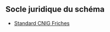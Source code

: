 <MenuSchema />

## Socle juridique du schéma
- [Standard CNIG Friches](https://github.com/cnigfr/schema-friches/blob/main/standard)
